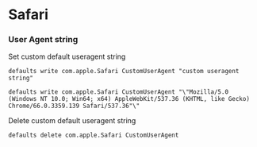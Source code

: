 Safari
============

### User Agent string

Set custom default useragent string
```
defaults write com.apple.Safari CustomUserAgent "custom useragent string"

defaults write com.apple.Safari CustomUserAgent "\"Mozilla/5.0 (Windows NT 10.0; Win64; x64) AppleWebKit/537.36 (KHTML, like Gecko) Chrome/66.0.3359.139 Safari/537.36"\"
```
Delete custom default useragent string
```
defaults delete com.apple.Safari CustomUserAgent
```


